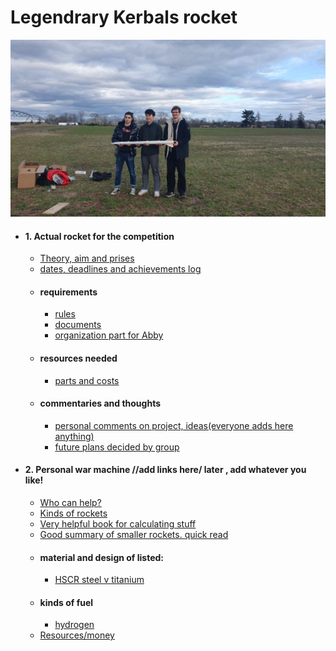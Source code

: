 # Legendrary Kerbals rocket
![image](rock.webp)
* #### 1. Actual rocket for the competition
    * [Theory, aim and prises](theory_aim_prices.md)
    * [dates, deadlines and achievements log](dates_deadlines_acheivements.md)
    * #### requirements
        * [rules](rules.md)
        * [documents](documents_required_stuff.md)
        * [organization part for Abby](for_abby.md)
    * #### resources needed
        * [parts and costs](parts_costs.md)
    * #### commentaries and thoughts
        * [personal comments on project, ideas(everyone adds here anything)](comment_compet.md)
        * [future plans decided by group](futur_plans_comp.md)
     

* #### 2. Personal war machine //add links here\/ later , add whatever you like!
    * [Who can help?](who_help.md)
    * [Kinds of rockets](https://www1.grc.nasa.gov/beginners-guide-to-aeronautics/model-rocket-engine-designation/)
    * [Very helpful book for calculating stuff](https://cloudflare-ipfs.com/ipfs/bafykbzacecike6aafvfmssy6ppjohgp5qolkioxw5w5l2y6hxnvyf5pw2yk72?filename=Hill%20Peterson%20-%20Mechanics%20and%20thermodynamics%20of%20propulsion%20%281992%29.pdf)
    * [Good summary of smaller rockets. quick read](https://spacha.github.io/How-to-Rocket/)
    * #### material and design of listed:
        * [HSCR steel v titanium](https://dsiac.org/articles/high-strength-corrosion-resistant-steel-over-titanium-alloy-for-aircraft-critical-components/)
    * #### kinds of fuel
        * [hydrogen](hydrogen.md)
    * [Resources/money](res_mon.md) 

